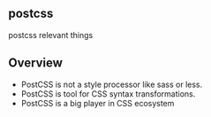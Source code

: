 ## postcss
postcss relevant things

## Overview
- PostCSS is not a style processor like sass or less.
- PostCSS is tool for CSS syntax transformations.
- PostCSS is a big player in CSS ecosystem
